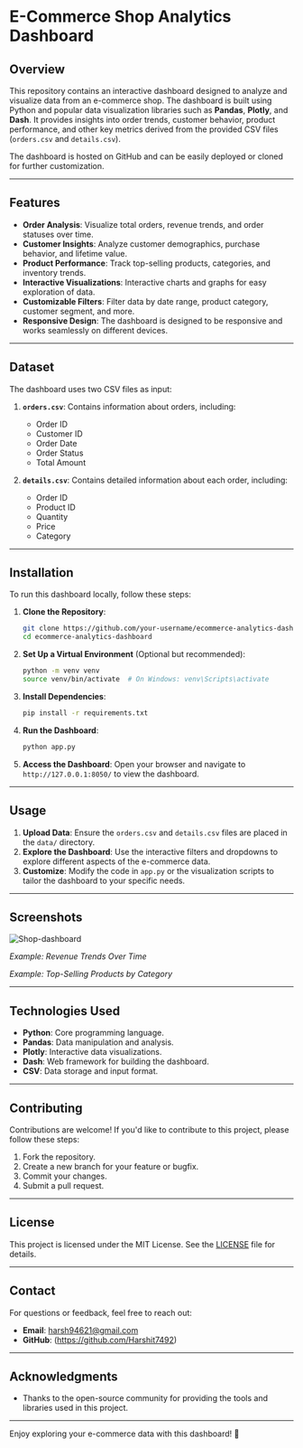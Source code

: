 # E-Commerce Shop Analytics Dashboard

## Overview

This repository contains an interactive dashboard designed to analyze and visualize data from an e-commerce shop. The dashboard is built using Python and popular data visualization libraries such as **Pandas**, **Plotly**, and **Dash**. It provides insights into order trends, customer behavior, product performance, and other key metrics derived from the provided CSV files (`orders.csv` and `details.csv`).

The dashboard is hosted on GitHub and can be easily deployed or cloned for further customization.

---

## Features


- **Order Analysis**: Visualize total orders, revenue trends, and order statuses over time.
- **Customer Insights**: Analyze customer demographics, purchase behavior, and lifetime value.
- **Product Performance**: Track top-selling products, categories, and inventory trends.
- **Interactive Visualizations**: Interactive charts and graphs for easy exploration of data.
- **Customizable Filters**: Filter data by date range, product category, customer segment, and more.
- **Responsive Design**: The dashboard is designed to be responsive and works seamlessly on different devices.

---

## Dataset

The dashboard uses two CSV files as input:

1. **`orders.csv`**: Contains information about orders, including:
   - Order ID
   - Customer ID
   - Order Date
   - Order Status
   - Total Amount

2. **`details.csv`**: Contains detailed information about each order, including:
   - Order ID
   - Product ID
   - Quantity
   - Price
   - Category

---

## Installation

To run this dashboard locally, follow these steps:

1. **Clone the Repository**:
   ```bash
   git clone https://github.com/your-username/ecommerce-analytics-dashboard.git
   cd ecommerce-analytics-dashboard
   ```

2. **Set Up a Virtual Environment** (Optional but recommended):
   ```bash
   python -m venv venv
   source venv/bin/activate  # On Windows: venv\Scripts\activate
   ```

3. **Install Dependencies**:
   ```bash
   pip install -r requirements.txt
   ```

4. **Run the Dashboard**:
   ```bash
   python app.py
   ```

5. **Access the Dashboard**:
   Open your browser and navigate to `http://127.0.0.1:8050/` to view the dashboard.

---

## Usage

1. **Upload Data**: Ensure the `orders.csv` and `details.csv` files are placed in the `data/` directory.
2. **Explore the Dashboard**: Use the interactive filters and dropdowns to explore different aspects of the e-commerce data.
3. **Customize**: Modify the code in `app.py` or the visualization scripts to tailor the dashboard to your specific needs.

---

## Screenshots

![Shop-dashboard](https://github.com/user-attachments/assets/3d234cbb-bb44-41d6-9c6c-92cbf2498c17)
 
*Example: Revenue Trends Over Time*

*Example: Top-Selling Products by Category*

---

## Technologies Used

- **Python**: Core programming language.
- **Pandas**: Data manipulation and analysis.
- **Plotly**: Interactive data visualizations.
- **Dash**: Web framework for building the dashboard.
- **CSV**: Data storage and input format.

---

## Contributing

Contributions are welcome! If you'd like to contribute to this project, please follow these steps:

1. Fork the repository.
2. Create a new branch for your feature or bugfix.
3. Commit your changes.
4. Submit a pull request.

---

## License

This project is licensed under the MIT License. See the [LICENSE](LICENSE) file for details.

---

## Contact

For questions or feedback, feel free to reach out:

- **Email**: harsh94621@gmail.com
- **GitHub**: (https://github.com/Harshit7492)

---

## Acknowledgments

- Thanks to the open-source community for providing the tools and libraries used in this project.

---

Enjoy exploring your e-commerce data with this dashboard! 🚀
